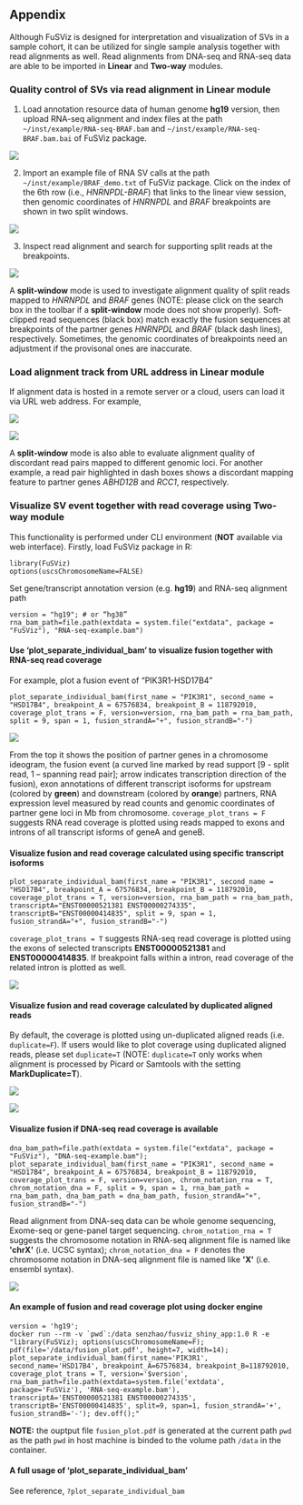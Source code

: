 ## Appendix

Although FuSViz is designed for interpretation and visualization of SVs in a sample cohort, it can be utilized for single sample analysis together with read alignments as well. Read alignments from DNA-seq and RNA-seq data are able to be imported in **Linear** and **Two-way** modules.

### Quality control of SVs via read alignment in Linear module

1. Load annotation resource data of human genome **hg19** version, then upload RNA-seq alignment and index files at the path `~/inst/example/RNA-seq-BRAF.bam` and `~/inst/example/RNA-seq-BRAF.bam.bai` of FuSViz package.

![](6.1.Load_local_alignment_track_in_Linear_module_1.png)

2. Import an example file of RNA SV calls at the path `~/inst/example/BRAF_demo.txt` of FuSViz package. Click on the index of the 6th row (i.e., *HNRNPDL-BRAF*) that links to the linear view session, then genomic coordinates of *HNRNPDL* and *BRAF* breakpoints are shown in two split windows.

![](6.1.Load_local_alignment_track_in_Linear_module_2.png)

3. Inspect read alignment and search for supporting split reads at the breakpoints.

![](6.1.Load_local_alignment_track_in_Linear_module_3.png)

A **split-window** mode is used to investigate alignment quality of split reads mapped to *HNRNPDL* and *BRAF* genes (NOTE: please click on the search box in the toolbar if a **split-window** mode does not show properly). Soft-clipped read sequences (black box) match exactly the fusion sequences at breakpoints of the partner genes *HNRNPDL* and *BRAF* (black dash lines), respectively. Sometimes, the genomic coordinates of breakpoints need an adjustment if the provisonal ones are inaccurate.

### Load alignment track from URL address in Linear module

If alignment data is hosted in a remote server or a cloud, users can load it via URL web address. For example,

![](6.2.Load_alignment_track_from_URL_address.png)

![](6.1.Load_local_alignment_track_in_Linear_module_4.png)

A **split-window** mode is also able to evaluate alignment quality of discordant read pairs mapped to different genomic loci. For another example, a read pair highlighted in dash boxes shows a discordant mapping feature to partner genes *ABHD12B* and *RCC1*, respectively.

### Visualize SV event together with read coverage using Two-way module

This functionality is performed under CLI environment (**NOT** available via web interface). Firstly, load FuSViz package in R:

	library(FuSViz)
	options(uscsChromosomeName=FALSE)

Set gene/transcript annotation version (e.g. **hg19**) and RNA-seq alignment path

	version = "hg19"; # or “hg38”
	rna_bam_path=file.path(extdata = system.file("extdata", package = "FuSViz"), "RNA-seq-example.bam")

#### Use ‘plot_separate_individual_bam’ to visualize fusion together with RNA-seq read coverage

For example, plot a fusion event of “PIK3R1-HSD17B4”

	plot_separate_individual_bam(first_name = "PIK3R1", second_name = "HSD17B4", breakpoint_A = 67576834, breakpoint_B = 118792010, coverage_plot_trans = F, version=version, rna_bam_path = rna_bam_path, split = 9, span = 1, fusion_strandA="+", fusion_strandB="-")

![](6.3.fusion_RNA-seq_1.png)

From the top it shows the position of partner genes in a chromosome ideogram, the fusion event (a curved line marked by read support [9 - split read, 1 – spanning read pair]; arrow indicates transcription direction of the fusion), exon annotations of different transcript isoforms for upstream (colored by **green**) and downstream (colored by **orange**) partners, RNA expression level measured by read counts and genomic coordinates of partner gene loci in Mb from chromosome. `coverage_plot_trans = F` suggests RNA read coverage is plotted using reads mapped to exons and introns of all transcript isforms of geneA and geneB.

#### Visualize fusion and read coverage calculated using specific transcript isoforms

	plot_separate_individual_bam(first_name = "PIK3R1", second_name = "HSD17B4", breakpoint_A = 67576834, breakpoint_B = 118792010, coverage_plot_trans = T, version=version, rna_bam_path = rna_bam_path, transcriptA="ENST00000521381 ENST00000274335", transcriptB="ENST00000414835", split = 9, span = 1, fusion_strandA="+", fusion_strandB="-")

`coverage_plot_trans = T` suggests RNA-seq read coverage is plotted using the exons of selected transcripts **ENST00000521381** and **ENST00000414835**. If breakpoint falls within a intron, read coverage of the related intron is plotted as well.

![](6.3.fusion_RNA-seq_2.png)

#### Visualize fusion and read coverage calculated by duplicated aligned reads

By default, the coverage is plotted using un-duplicated aligned reads (i.e. `duplicate=F`). If users would like to plot coverage using duplicated aligned reads, please set `duplicate=T` (NOTE: `duplicate=T` only works when alignment is processed by Picard or Samtools with the setting **MarkDuplicate=T**).

![](6.3.fusion_RNA-seq_3.png)

![](6.3.fusion_RNA-seq_4.png)

#### Visualize fusion if DNA-seq read coverage is available

	dna_bam_path=file.path(extdata = system.file("extdata", package = "FuSViz"), "DNA-seq-example.bam");
	plot_separate_individual_bam(first_name = "PIK3R1", second_name = "HSD17B4", breakpoint_A = 67576834, breakpoint_B = 118792010, coverage_plot_trans = F, version=version, chrom_notation_rna = T, chrom_notation_dna = F, split = 9, span = 1, rna_bam_path = rna_bam_path, dna_bam_path = dna_bam_path, fusion_strandA="+", fusion_strandB="-")

Read alignment from DNA-seq data can be whole genome sequencing, Exome-seq or gene-panel target sequencing. `chrom_notation_rna = T` suggests the chromosome notation in RNA-seq alignment file is named like **'chrX'** (i.e. UCSC syntax); `chrom_notation_dna = F` denotes the chromosome notation in DNA-seq alignment file is named like **'X'** (i.e. ensembl syntax).

![](6.3.fusion_RNA-seq_DNA-seq_5.png)

#### An example of fusion and read coverage plot using docker engine

	version = 'hg19';
	docker run --rm -v `pwd`:/data senzhao/fusviz_shiny_app:1.0 R -e "library(FuSViz); options(uscsChromosomeName=F); pdf(file='/data/fusion_plot.pdf', height=7, width=14); plot_separate_individual_bam(first_name='PIK3R1', second_name='HSD17B4', breakpoint_A=67576834, breakpoint_B=118792010, coverage_plot_trans = T, version='$version', rna_bam_path=file.path(extdata=system.file('extdata', package='FuSViz'), 'RNA-seq-example.bam'), transcriptA='ENST00000521381 ENST00000274335', transcriptB='ENST00000414835', split=9, span=1, fusion_strandA='+', fusion_strandB='-'); dev.off();"

**NOTE:** the ouptput file `fusion_plot.pdf` is generated at the current path `pwd` as the path `pwd` in host machine is binded to the volume path `/data` in the container.

#### A full usage of ‘plot_separate_individual_bam’

See reference, `?plot_separate_individual_bam`


